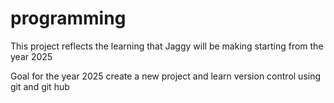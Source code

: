 # programming

This project reflects the learning that Jaggy will be making starting from the year 2025

Goal for the year 2025
create a new project and learn version control using git and git hub
